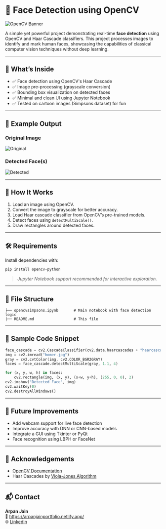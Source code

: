 # 👀 Face Detection using OpenCV

![OpenCV Banner](https://opencv.org/wp-content/uploads/2020/07/OpenCV_logo_white_600x.png)

A simple yet powerful project demonstrating real-time **face detection** using OpenCV and Haar Cascade classifiers. This project processes images to identify and mark human faces, showcasing the capabilities of classical computer vision techniques without deep learning.

---

## 🧠 What’s Inside

- ✅ Face detection using OpenCV's Haar Cascade
- ✅ Image pre-processing (grayscale conversion)
- ✅ Bounding box visualization on detected faces
- ✅ Minimal and clean UI using Jupyter Notebook
- ✅ Tested on cartoon images (Simpsons dataset) for fun

---

## 📸 Example Output

### Original Image

![Original](sample_images/output_1.png)

### Detected Face(s)

![Detected](sample_images/output_2.png)

---

## 🚀 How It Works

1. Load an image using OpenCV.
2. Convert the image to grayscale for better accuracy.
3. Load Haar cascade classifier from OpenCV’s pre-trained models.
4. Detect faces using `detectMultiScale()`.
5. Draw rectangles around detected faces.

---

## 🛠️ Requirements

Install dependencies with:

```bash
pip install opencv-python
```

> *Jupyter Notebook support recommended for interactive exploration.*

---

## 📁 File Structure

```
├── opencvsimpsons.ipynb       # Main notebook with face detection logic
├── README.md                  # This file
```

---

## 🧪 Sample Code Snippet

```python
face_cascade = cv2.CascadeClassifier(cv2.data.haarcascades + "haarcascade_frontalface_default.xml")
img = cv2.imread("homer.jpg")
gray = cv2.cvtColor(img, cv2.COLOR_BGR2GRAY)
faces = face_cascade.detectMultiScale(gray, 1.1, 4)

for (x, y, w, h) in faces:
    cv2.rectangle(img, (x, y), (x+w, y+h), (255, 0, 0), 2)
cv2.imshow("Detected Face", img)
cv2.waitKey(0)
cv2.destroyAllWindows()
```

---

## 🎯 Future Improvements

- Add webcam support for live face detection
- Improve accuracy with DNN or CNN-based models
- Integrate a GUI using Tkinter or PyQt
- Face recognition using LBPH or FaceNet

---

## 🙌 Acknowledgements

- [OpenCV Documentation](https://docs.opencv.org/)
- Haar Cascades by [Viola-Jones Algorithm](https://en.wikipedia.org/wiki/Viola%E2%80%93Jones_object_detection_framework)

---

## 📬 Contact

**Arpan Jain**  
📧 https://arpanjainportfolio.netlify.app/  
🌐 [LinkedIn](https://www.linkedin.com/in/arpan-jain-3b8075258/)
